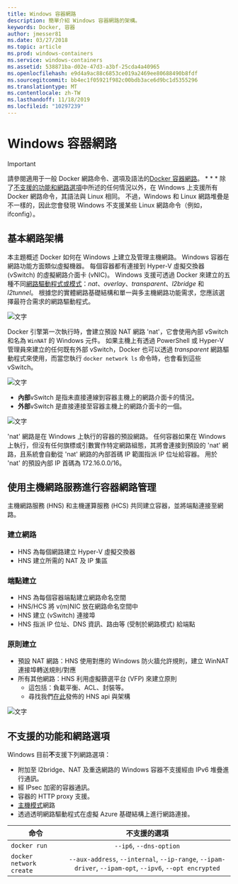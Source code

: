 ```yaml
---
title: Windows 容器網路
description: 簡單介紹 Windows 容器網路的架構。
keywords: Docker, 容器
author: jmesser81
ms.date: 03/27/2018
ms.topic: article
ms.prod: windows-containers
ms.service: windows-containers
ms.assetid: 538871ba-d02e-47d3-a3bf-25cda4a40965
ms.openlocfilehash: e9d4a9ac88c6853ce019a2469ee80688490b8fdf
ms.sourcegitcommit: bb4ec1f05921f982c00bdb3ace6d9bc1d5355296
ms.translationtype: MT
ms.contentlocale: zh-TW
ms.lasthandoff: 11/18/2019
ms.locfileid: "10297239"
---
```

# <a name="windows-container-networking"></a>Windows 容器網路

>[!IMPORTANT]
>請參閱適用于一般 Docker 網路命令、選項及語法的[Docker 容器網路](https://docs.docker.com/engine/userguide/networking/)。 * * * 除了[不支援的功能和網路選項](#unsupported-features-and-network-options)中所述的任何情況以外，在 Windows 上支援所有 Docker 網路命令，其語法與 Linux 相同。 不過，Windows 和 Linux 網路堆疊是不一樣的，因此您會發現 Windows 不支援某些 Linux 網路命令（例如，ifconfig）。

## <a name="basic-networking-architecture"></a>基本網路架構

本主題概述 Docker 如何在 Windows 上建立及管理主機網路。 Windows 容器在網路功能方面類似虛擬機器。 每個容器都有連接到 Hyper-V 虛擬交換器 (vSwitch) 的虛擬網路介面卡 (vNIC)。 Windows 支援可透過 Docker 來建立的五種不同[網路驅動程式或模式](./network-drivers-topologies.md)：*nat*、*overlay*、*transparent*、*l2bridge* 和 *l2tunnel*。 根據您的實體網路基礎結構和單一與多主機網路功能需求，您應該選擇最符合需求的網路驅動程式。

![文字](media/windowsnetworkstack-simple.png)

Docker 引擎第一次執行時，會建立預設 NAT 網路 'nat'，它會使用內部 vSwitch 和名為 `WinNAT` 的 Windows 元件。 如果主機上有透過 PowerShell 或 Hyper-V 管理員來建立的任何既有外部 vSwitch，Docker 也可以透過 *transparent* 網路驅動程式來使用，而當您執行 ``docker network ls`` 命令時，也會看到這些 vSwitch。  

![文字](media/docker-network-ls.png)

- **內部**vSwitch 是指未直接連線到容器主機上的網路介面卡的情況。
- **外部**vSwitch 是直接連接至容器主機上的網路介面卡的一個。

![文字](media/get-vmswitch.png)

'nat' 網路是在 Windows 上執行的容器的預設網路。 任何容器如果在 Windows 上執行，但沒有任何旗標或引數實作特定網路組態，其將會連接到預設的 'nat' 網路，且系統會自動從 'nat' 網路的內部首碼 IP 範圍指派 IP 位址給容器。 用於 'nat' 的預設內部 IP 首碼為 172.16.0.0/16。 

## <a name="container-network-management-with-host-network-service"></a>使用主機網路服務進行容器網路管理

主機網路服務 (HNS) 和主機運算服務 (HCS) 共同建立容器，並將端點連接至網路。

### <a name="network-creation"></a>建立網路

- HNS 為每個網路建立 Hyper-V 虛擬交換器
- HNS 建立所需的 NAT 及 IP 集區

### <a name="endpoint-creation"></a>端點建立

- HNS 為每個容器端點建立網路命名空間
- HNS/HCS 將 v(m)NIC 放在網路命名空間中
- HNS 建立 (vSwitch) 連接埠
- HNS 指派 IP 位址、DNS 資訊、路由等 (受制於網路模式) 給端點

### <a name="policy-creation"></a>原則建立

- 預設 NAT 網路：HNS 使用對應的 Windows 防火牆允許規則，建立 WinNAT 連接埠轉送規則/對應
- 所有其他網路：HNS 利用虛擬篩選平台 (VFP) 來建立原則
    - 這包括：負載平衡、ACL、封裝等。
    - 尋找我們[在此](https://docs.microsoft.com/en-us/windows-server/networking/technologies/hcn/hcn-top)發佈的 HNS api 與架構

![文字](media/HNS-Management-Stack.png)

## <a name="unsupported-features-and-network-options"></a>不支援的功能和網路選項

Windows 目前**不**支援下列網路選項：

- 附加至 l2bridge、NAT 及重迭網路的 Windows 容器不支援經由 IPv6 堆疊進行通訊。
- 經 IPsec 加密的容器通訊。
- 容器的 HTTP proxy 支援。
- [主機模式](https://docs.docker.com/ee/ucp/interlock/config/host-mode-networking/)網路 
- 透過透明網路驅動程式在虛擬 Azure 基礎結構上進行網路連接。

| 命令        | 不支援的選項   |
|---------------|:--------------------:|
| ``docker run``|   ``--ip6``, ``--dns-option`` |
| ``docker network create``| ``--aux-address``, ``--internal``, ``--ip-range``, ``--ipam-driver``, ``--ipam-opt``, ``--ipv6``, ``--opt encrypted`` |
